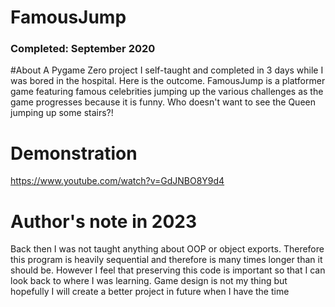 # FamousJump

### Completed: September 2020

#About
A Pygame Zero project I self-taught and completed in 3 days while I was bored in the hospital. Here is the outcome.
FamousJump is a platformer game featuring famous celebrities jumping up the various challenges as the game progresses because it is funny. Who doesn't want to see the Queen jumping up some stairs?!

# Demonstration
https://www.youtube.com/watch?v=GdJNBO8Y9d4

# Author's note in 2023
Back then I was not taught anything about OOP or object exports. Therefore this program is heavily sequential and therefore is many times longer than it should be. However I feel that preserving this code is important so that I can look back to where I was learning. 
Game design is not my thing but hopefully I will create a better project in future when I have the time
